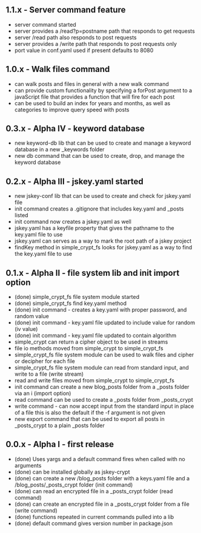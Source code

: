 ## 1.1.x - Server command feature
  * server command started
  * server provides a /read?p=postname path that responds to get requests
  * server /read path also responds to post requests
  * server provides a /write path that responds to post requests only
  * port value in conf.yaml used if present defaults to 8080

## 1.0.x - Walk files command
  * can walk posts and files in general with a new walk command
  * can provide custom functionality by specifying a forPost argument to a javaScript file
    that provides a function that will fire for each post
  * can be used to build an index for years and months, as well as categories to improve query speed
    with posts

## 0.3.x - Alpha IV - keyword database
  * new keyword-db lib that can be used to create and manage a keyword database in a new
    _keywords folder
  * new db command that can be used to create, drop, and manage the keyword database
  
## 0.2.x - Alpha III - jskey.yaml started
  * new jskey-conf lib that can be used to create and check for jskey.yaml file
  * init command creates a .gitignore that includes key.yaml and _posts listed
  * init command now creates a jskey.yaml as well
  * jskey.yaml has a keyfile property that gives the pathname to the key.yaml file to use
  * jskey.yaml can serves as a way to mark the root path of a jskey project
  * findKey method in simple_crypt_fs looks for jskey.yaml as a way to find the key.yaml file to use

## 0.1.x - Alpha II - file system lib and init import option
  * (done) simple_crypt_fs file system module started
  * (done) simple_crypt_fs find key.yaml method
  * (done) init command - creates a key.yaml with proper password, and random value
  * (done) init command - key.yaml file updated to include value for random (iv value)
  * (done) init command - key.yaml file updated to contain algorithm
  * simple_crypt can return a cipher object to be used in streams
  * file io methods moved from simple_crypt to simple_crypt_fs
  * simple_crypt_fs file system module can be used to walk files and cipher or decipher for each file
  * simple_crypt_fs file system module can read from standard input, and write to a file (write stream)
  * read and write files moved from simple_crypt to simple_crypt_fs
  * init command can create a new blog_posts folder from a _posts folder via an i (import option)
  * read command can be used to create a _posts folder from _posts_crypt
  * write command - can now accept input from the standard input in place of a file this
    is also the default if the -f argument is not given
  * new export command that can be used to export all posts in _posts_crypt to a plain _posts folder

## 0.0.x - Alpha I - first release
  * (done) Uses yargs and a default command fires when called with no arguments
  * (done) can be installed globally as jskey-crypt
  * (done) can create a new /blog_posts folder with a keys.yaml file and a /blog_posts/_posts_crypt folder (init command)
  * (done) can read an encrypted file in a _posts_crypt folder (read command)
  * (done) can create an encrypted file in a _posts_crypt folder from a file (write command)
  * (done) functions repeated in current commands pulled into a lib
  * (done) default command gives version number in package.json
